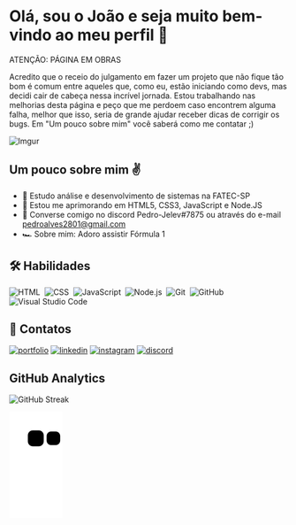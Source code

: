 
# Olá, sou o João e seja muito bem-vindo ao meu perfil 🎷

ATENÇÃO: PÁGINA EM OBRAS

Acredito que o receio do julgamento em fazer um projeto que não fique tão bom é comum entre aqueles que, como eu, estão iniciando como devs, mas decidi cair de cabeça nessa incrível jornada. Estou trabalhando nas melhorias desta página e peço que me perdoem caso encontrem alguma falha, melhor que isso, seria de grande ajudar receber dicas de corrigir os bugs. Em "Um pouco sobre mim" você saberá como me contatar ;)

![Imgur](https://www.institutomix.com.br/wp-content/uploads/2019/04/mestre-de-obras-01.png)

## Um pouco sobre mim ✌️

- 📖 Estudo análise e desenvolvimento de sistemas na FATEC-SP
- 🚀 Estou me aprimorando em HTML5, CSS3, JavaScript e Node.JS
- 🔗 Converse comigo no discord Pedro-Jelev#7875 ou através do e-mail pedroalves2801@gmail.com
- 🏎️ Sobre mim: Adoro assistir Fórmula 1

## 🛠 Habilidades
![HTML](https://img.shields.io/badge/-HTML-05122A?style=flat&logo=HTML5)&nbsp;
![CSS](https://img.shields.io/badge/-CSS-05122A?style=flat&logo=CSS3&logoColor=1572B6)&nbsp;
![JavaScript](https://img.shields.io/badge/-JavaScript-05122A?style=flat&logo=javascript)&nbsp;
![Node.js](https://img.shields.io/badge/-Node.js-05122A?style=flat&logo=node.js)&nbsp;
![Git](https://img.shields.io/badge/-Git-05122A?style=flat&logo=git)&nbsp;
![GitHub](https://img.shields.io/badge/-GitHub-05122A?style=flat&logo=github)&nbsp;
![Visual Studio Code](https://img.shields.io/badge/-Visual%20Studio%20Code-05122A?style=flat&logo=visual-studio-code&logoColor=007ACC)&nbsp;
## 🔗 Contatos
[![portfolio](https://img.shields.io/badge/my_portfolio-000?style=for-the-badge&logo=ko-fi&logoColor=white)](https://pedro-jelev.github.io/Portifolio/)
[![linkedin](https://img.shields.io/badge/linkedin-0A66C2?style=for-the-badge&logo=linkedin&logoColor=white)](https://www.linkedin.com/in/joao-pedro-jelev)
[![instagram](https://img.shields.io/badge/instagram-E4405F?style=for-the-badge&logo=instagram&logoColor=white)](https://instagram.com/pedro_jelev)
[![discord](https://img.shields.io/badge/discord-7289DA?style=for-the-badge&logo=discord&logoColor=white)](https://discordapp.com/users/Pedro-Jelev#7875)

## GitHub Analytics

![GitHub Streak](http://github-readme-streak-stats.herokuapp.com?user=Pedro-Jelev&theme=radical&locale=pt-br)

![snake gif](https://github.com/Pedro-Jelev/Pedro-Jelev/blob/output/github-contribution-grid-snake.svg)
